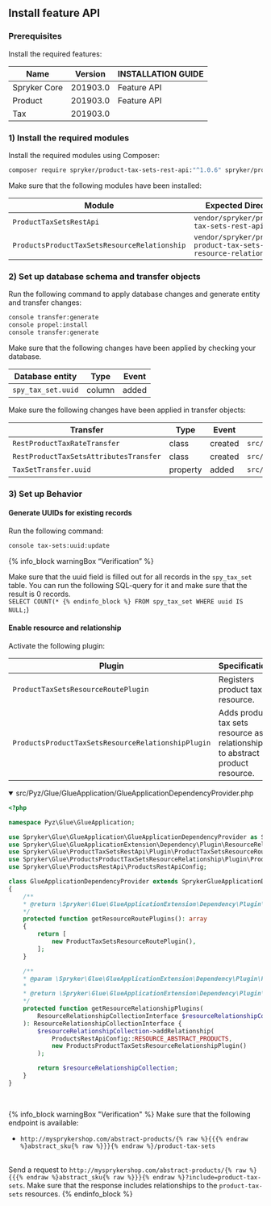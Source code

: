 

## Install feature API
### Prerequisites
Install the required features:

| Name | Version | INSTALLATION GUIDE |
| --- | --- | --- |
| Spryker Core | 201903.0 |Feature API |
| Product | 201903.0 |Feature API |
| Tax | 201903.0 | |

### 1) Install the required modules
Install the required modules using Composer:

```bash
composer require spryker/product-tax-sets-rest-api:"^1.0.6" spryker/products-product-tax-sets-resource-relationship:"^1.0.0" --update-with-dependencies
```

<section contenteditable="false" class="warningBox"><div class="content">
Make sure that the following modules have been installed:

| Module | Expected Directory |
| --- | --- |
| `ProductTaxSetsRestApi` | `vendor/spryker/product-tax-sets-rest-api` |
|`ProductsProductTaxSetsResourceRelationship`  | `vendor/spryker/products-product-tax-sets-resource-relationship` |
</div></section>

### 2) Set up database schema and transfer objects
Run the following command to apply database changes and generate entity and transfer changes:

```bash
console transfer:generate
console propel:install
console transfer:generate
```

<section contenteditable="false" class="warningBox"><div class="content">
Make sure that the following changes have been applied by checking your database.

| Database entity | Type | Event |
| --- | --- | --- |
| `spy_tax_set.uuid` | column |added  |
</div></section>

<section contenteditable="false" class="warningBox"><div class="content">
Make sure the following changes have been applied in transfer objects:

| Transfer | Type | Event | Path |
| --- | --- | --- | --- |
|`RestProductTaxRateTransfer`  | class | created | `src/Generated/Shared/Transfer/RestProductTaxRateTransfer` |
| `RestProductTaxSetsAttributesTransfer` | class | created | `src/Generated/Shared/Transfer/RestProductTaxSetsAttributesTransfer` |
|`TaxSetTransfer.uuid`  |property| added | `src/Generated/Shared/Transfer/TaxSetTransfer` |
</div></section>

### 3) Set up Behavior
#### Generate UUIDs for existing records
Run the following command:

```bash
console tax-sets:uuid:update
```

{% info_block warningBox “Verification” %}

Make sure that the uuid field is filled out for all records in the `spy_tax_set` table. You can run the following SQL-query for it and make sure that the result is 0 records.<br>`SELECT COUNT(*
{% endinfo_block %} FROM spy_tax_set WHERE uuid IS NULL;`)

#### Enable resource and relationship
Activate the following plugin:

| Plugin | Specification | Prerequisites | Namespace |
| --- | --- | --- | --- |
| `ProductTaxSetsResourceRoutePlugin` | Registers product tax resource. | None | `Spryker\Glue\ProductTaxSetsRestApi\Plugin` |
| `ProductsProductTaxSetsResourceRelationshipPlugin` | Adds product tax sets resource as a relationship to abstract product resource. | None | `Spryker\Glue\ProductsProductTaxSetsResourceRelationship\Plugin` |

<details open>
<summary markdown='span'>src/Pyz/Glue/GlueApplication/GlueApplicationDependencyProvider.php</summary>

```php
<?php

namespace Pyz\Glue\GlueApplication;

use Spryker\Glue\GlueApplication\GlueApplicationDependencyProvider as SprykerGlueApplicationDependencyProvider;
use Spryker\Glue\GlueApplicationExtension\Dependency\Plugin\ResourceRelationshipCollectionInterface;
use Spryker\Glue\ProductTaxSetsRestApi\Plugin\ProductTaxSetsResourceRoutePlugin;
use Spryker\Glue\ProductsProductTaxSetsResourceRelationship\Plugin\ProductsProductTaxSetsResourceRelationshipPlugin;
use Spryker\Glue\ProductsRestApi\ProductsRestApiConfig;

class GlueApplicationDependencyProvider extends SprykerGlueApplicationDependencyProvider
{
	/**
	* @return \Spryker\Glue\GlueApplicationExtension\Dependency\Plugin\ResourceRoutePluginInterface[]
	*/
	protected function getResourceRoutePlugins(): array
	{
		return [
			new ProductTaxSetsResourceRoutePlugin(),
		];
	}

	/**
	* @param \Spryker\Glue\GlueApplicationExtension\Dependency\Plugin\ResourceRelationshipCollectionInterface $resourceRelationshipCollection
	*
	* @return \Spryker\Glue\GlueApplicationExtension\Dependency\Plugin\ResourceRelationshipCollectionInterface
	*/
	protected function getResourceRelationshipPlugins(
		ResourceRelationshipCollectionInterface $resourceRelationshipCollection
	): ResourceRelationshipCollectionInterface {
		$resourceRelationshipCollection->addRelationship(
			ProductsRestApiConfig::RESOURCE_ABSTRACT_PRODUCTS,
			new ProductsProductTaxSetsResourceRelationshipPlugin()
		);

		return $resourceRelationshipCollection;
	}
}
```

<br>
</details>

{% info_block warningBox "Verification" %}
Make sure that the following endpoint is available:<ul><li>`http://mysprykershop.com/abstract-products/{% raw %}{{{% endraw %}abstract_sku{% raw %}}}{% endraw %}/product-tax-sets`</li></ul><br>
Send a request to `http://mysprykershop.com/abstract-products/{% raw %}{{{% endraw %}abstract_sku{% raw %}}}{% endraw %}?include=product-tax-sets`. Make sure that the response includes relationships to the `product-tax-sets` resources.
{% endinfo_block %}

<!-- Last review date: Mar 21, 2019 -->

[//]: # (by Tihran Voitov, Yuliia Boiko)
